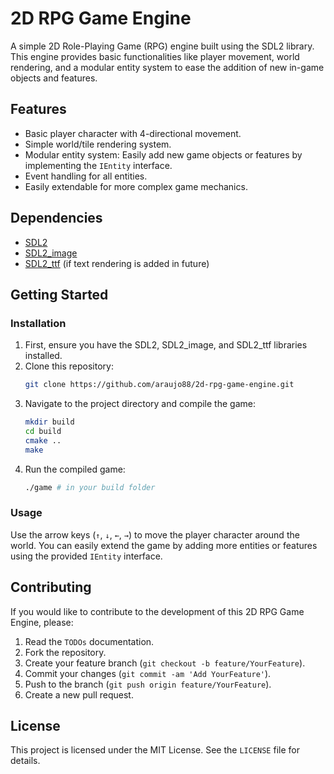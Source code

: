 # 2D RPG Game Engine

A simple 2D Role-Playing Game (RPG) engine built using the SDL2 library. This engine provides basic functionalities like player movement, world rendering, and a modular entity system to ease the addition of new in-game objects and features.

## Features

- Basic player character with 4-directional movement.
- Simple world/tile rendering system.
- Modular entity system: Easily add new game objects or features by implementing the `IEntity` interface.
- Event handling for all entities.
- Easily extendable for more complex game mechanics.

## Dependencies

- [SDL2](https://www.libsdl.org/)
- [SDL2_image](https://www.libsdl.org/projects/SDL_image/)
- [SDL2_ttf](https://www.libsdl.org/projects/SDL_ttf/) (if text rendering is added in future)

## Getting Started

### Installation

1. First, ensure you have the SDL2, SDL2_image, and SDL2_ttf libraries installed.
2. Clone this repository:
   ```bash
   git clone https://github.com/araujo88/2d-rpg-game-engine.git
   ```
3. Navigate to the project directory and compile the game:
   ```bash
   mkdir build
   cd build
   cmake ..
   make
   ```
4. Run the compiled game:
   ```bash
   ./game # in your build folder
   ```

### Usage

Use the arrow keys (`↑`, `↓`, `←`, `→`) to move the player character around the world. You can easily extend the game by adding more entities or features using the provided `IEntity` interface.

## Contributing

If you would like to contribute to the development of this 2D RPG Game Engine, please:

1. Read the `TODOs` documentation.
2. Fork the repository.
3. Create your feature branch (`git checkout -b feature/YourFeature`).
4. Commit your changes (`git commit -am 'Add YourFeature'`).
5. Push to the branch (`git push origin feature/YourFeature`).
6. Create a new pull request.

## License

This project is licensed under the MIT License. See the `LICENSE` file for details.
